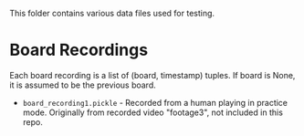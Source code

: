
This folder contains various data files used for testing.

Board Recordings
================
Each board recording is a list of (board, timestamp) tuples. If board is None,
it is assumed to be the previous board.

 * `board_recording1.pickle` - Recorded from a human playing in practice mode.
        Originally from recorded video "footage3", not included in this repo.
